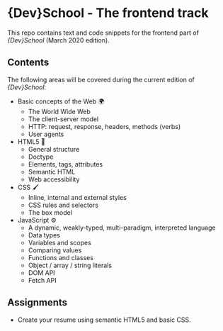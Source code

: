 # {Dev}School - The frontend track

This repo contains text and code snippets for the frontend part of *{Dev}School* (March 2020 edition).

## Contents

The following areas will be covered during the current edition of *{Dev}School*:

- Basic concepts of the Web :earth_africa:
  - The World Wide Web
  - The client-server model
  - HTTP: request, response, headers, methods (verbs)
  - User agents
- HTML5 :abcd:
  - General structure
  - Doctype
  - Elements, tags, attributes
  - Semantic HTML
  - Web accessibility
- CSS :paintbrush:
  - Inline, internal and external styles
  - CSS rules and selectors
  - The box model
- JavaScript :gear:
  - A dynamic, weakly-typed, multi-paradigm, interpreted language
  - Data types
  - Variables and scopes
  - Comparing values
  - Functions and classes
  - Object / array / string literals
  - DOM API
  - Fetch API

## Assignments

* Create your resume using semantic HTML5 and basic CSS.
